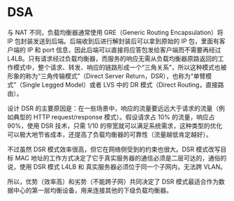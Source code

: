 # DSA

与 NAT 不同，负载均衡器通常使用 GRE（Generic Routing Encapsulation）将 IP 包封装发送到后端。后端收到后进行解封装后可以拿到原始的 IP 包，里面有客户端的 IP 和 port 信息，因此后端可以直接将应答包发给客户端而不需要再经过 L4LB。只有请求经过负载均衡器，而服务的响应无需从负载均衡器原路返回的工作模式中，整个请求、转发、响应的链路形成一个“三角关系”，所以这种模式也被形象的称为“三角传输模式”（Direct Server Return，DSR），也称为“单臂模式”（Single Legged Model）或者 LVS 中的 DR 模式（Direct Routing，直接路由）。

设计 DSR 的主要原因是：在一些场景中，响应的流量要远远大于请求的流量（例如典型的 HTTP request/response 模式）。假设请求占 10% 的流量，响应占 90%，使用 DSR 技术，只需 1/10 的带宽就可以满足系统需求，这种类型的优化可以极大地节省成本，还提高了负载均衡器的可靠性（流量越低肯定越好）。

不过虽然 DSR 模式效率很高，但它在网络侧受到的约束也很大。DSR 模式改写目标 MAC 地址的工作方式决定了它于真实服务器的通信必须是二层可达的，通俗的说，使用 DSR 模式 L4LB 和 真实服务器必须位于同一个子网内，无法跨 VLAN。

所以，优势（效率高）和劣势（不能跨子网）共同决定了 DSR 模式最适合作为数据中心的第一层均衡设备，用来连接其他的下级负载均衡器。